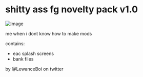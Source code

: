 # shitty ass fg novelty pack v1.0
![image](https://github.com/LewanceBoi/shitty-ass-fg-novelty-pack/assets/152652719/b65d8bdf-43d7-4e86-aafd-f7bf08b1f78c)

me when i dont know how to make mods

contains:
- eac splash screens
- bank files


by @LewanceBoi on twitter

